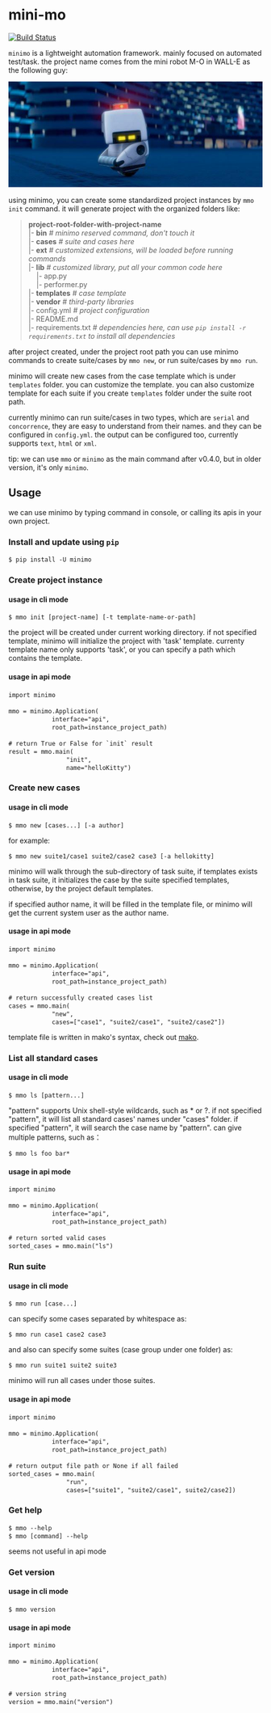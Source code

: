 # mini-mo

[![Build Status](https://travis-ci.org/philip1134/mini-mo.svg?branch=master)](https://travis-ci.org/philip1134/mini-mo)

`minimo` is a lightweight automation framework. mainly focused on automated test/task. the project name comes from the mini robot M-O in WALL-E as the following guy: 

![home page](./images/walle-mo.jpg "M-O")

using minimo, you can create some standardized project instances by 
`mmo init` command. it will generate project with the organized folders like:

> <b>project-root-folder-with-project-name</b><br/>
> |- <b>bin</b>      <i># minimo reserved command, don't touch it</i><br/>
> |- <b>cases</b>    <i># suite and cases here</i><br/>
> |- <b>ext</b>      <i># customized extensions, will be loaded before running commands</i><br/>
> |- <b>lib</b>      <i># customized library, put all your common code here</i><br/>
> &nbsp;&nbsp;&nbsp;&nbsp;|- app.py<br/>
> &nbsp;&nbsp;&nbsp;&nbsp;|- performer.py<br/>
> |- <b>templates</b>     <i># case template</i><br/>
> |- <b>vendor</b>        <i># third-party libraries</i><br/>
> |- config.yml           <i># project configuration</i><br/>
> |- README.md<br/>
> |- requirements.txt     <i># dependencies here, can use `pip install -r requirements.txt` to install all dependencies</i><br/>

after project created, under the project root path you can use minimo commands
to create suite/cases by `mmo new`, or run suite/cases by `mmo run`. 

minimo will create new cases from the case template which is under `templates` folder. you can customize the template. you can also customize template for each suite if you create `templates` folder under the suite root path.

currently minimo can run suite/cases in two types, which are `serial` and `concorrence`, they are easy to understand from their names. and they can be
configured in `config.yml`. the output can be configured too, currently supports `text`, `html` or `xml`.

tip: we can use `mmo` or `minimo` as the main command after v0.4.0, but in older version, it's only `minimo`.

## Usage

we can use minimo by typing command in console, or calling its apis in your own project.

### Install and update using `pip`

	$ pip install -U minimo

### Create project instance

#### usage in cli mode

    $ mmo init [project-name] [-t template-name-or-path]

the project will be created under current working directory. if not
specified template, minimo will initialize the project with 'task'
template. currenty template name only supports 'task', or you can
specify a path which contains the template.

#### usage in api mode

```
import minimo

mmo = minimo.Application(
            interface="api",
            root_path=instance_project_path)

# return True or False for `init` result
result = mmo.main(
                "init",
                name="helloKitty")
```

### Create new cases

#### usage in cli mode

    $ mmo new [cases...] [-a author]

for example:

    $ mmo new suite1/case1 suite2/case2 case3 [-a hellokitty]

minimo will walk through the sub-directory of task suite, if templates
exists in task suite, it initializes the case by the suite specified
templates, otherwise, by the project default templates.

if specified author name, it will be filled in the template file, or minimo
will get the current system user as the author name.

#### usage in api mode

```
import minimo

mmo = minimo.Application(
            interface="api",
            root_path=instance_project_path)

# return successfully created cases list
cases = mmo.main(
            "new",
            cases=["case1", "suite2/case1", "suite2/case2"])
```

template file is written in mako's syntax, check out [mako](https://www.makotemplates.org). 

### List all standard cases

#### usage in cli mode

    $ mmo ls [pattern...]

"pattern" supports Unix shell-style wildcards, such as * or ?.
if not specified "pattern", it will list all standard cases' names under
"cases" folder. if specified "pattern", it will search the case name by
"pattern". can give multiple patterns, such as：

    $ mmo ls foo bar*

#### usage in api mode

```
import minimo

mmo = minimo.Application(
            interface="api",
            root_path=instance_project_path)

# return sorted valid cases
sorted_cases = mmo.main("ls")
```

### Run suite

####  usage in cli mode

    $ mmo run [case...]

can specify some cases separated by whitespace as:

    $ mmo run case1 case2 case3

and also can specify some suites (case group under one folder) as:

    $ mmo run suite1 suite2 suite3

minimo will run all cases under those suites.

#### usage in api mode

```
import minimo

mmo = minimo.Application(
            interface="api",
            root_path=instance_project_path)

# return output file path or None if all failed
sorted_cases = mmo.main(
                "run",
                cases=["suite1", "suite2/case1", suite2/case2])
```

### Get help

	$ mmo --help
	$ mmo [command] --help

seems not useful in api mode

### Get version

#### usage in cli mode

    $ mmo version

#### usage in api mode

```
import minimo

mmo = minimo.Application(
            interface="api",
            root_path=instance_project_path)

# version string
version = mmo.main("version")
```
